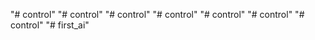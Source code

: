 "# control" 
"# control" 
"# control" 
"# control" 
"# control" 
"# control" 
"# control" 
"# first_ai" 
